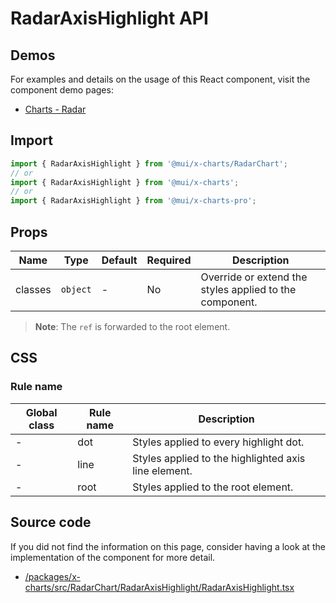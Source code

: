 # RadarAxisHighlight API

## Demos

For examples and details on the usage of this React component, visit the component demo pages:

- [Charts - Radar](/x/react-charts/radar/)

## Import

```jsx
import { RadarAxisHighlight } from '@mui/x-charts/RadarChart';
// or
import { RadarAxisHighlight } from '@mui/x-charts';
// or
import { RadarAxisHighlight } from '@mui/x-charts-pro';
```

## Props

| Name | Type | Default | Required | Description |
|------|------|---------|----------|-------------|
| classes | `object` | - | No | Override or extend the styles applied to the component. |

> **Note**: The `ref` is forwarded to the root element.

## CSS

### Rule name

| Global class | Rule name | Description |
|--------------|-----------|-------------|
| - | dot | Styles applied to every highlight dot. |
| - | line | Styles applied to the highlighted axis line element. |
| - | root | Styles applied to the root element. |

## Source code

If you did not find the information on this page, consider having a look at the implementation of the component for more detail.

- [/packages/x-charts/src/RadarChart/RadarAxisHighlight/RadarAxisHighlight.tsx](https://github.com/mui/material-ui/tree/HEAD/packages/x-charts/src/RadarChart/RadarAxisHighlight/RadarAxisHighlight.tsx)
